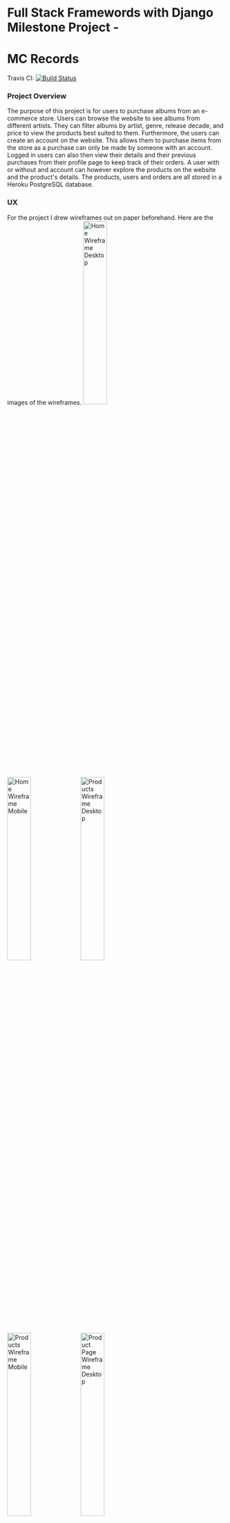 # Full Stack Framewords with Django Milestone Project - 
# MC Records

Travis CI: [![Build Status](https://travis-ci.org/arcorco/mc-records-ecommerce-milestone.svg?branch=master)](https://travis-ci.org/arcorco/mc-records-ecommerce-milestone)

### Project Overview

The purpose of this project is for users to purchase albums from an e-commerce store. Users can browse the website to see albums from different artists. They can filter albums by artist, genre, release decade, and price to view the products best suited to them. Furthermore, the users can create an account on the website. This allows them to purchase items from the store as a purchase can only be made by someone with an account. Logged in users can also then view their details and their previous purchases from their profile page to keep track of their orders. A user with or without and account can however explore the products on the website and the product's details. The products, users and orders are all stored in a Heroku PostgreSQL database. 

### UX

For the project I drew wireframes out on paper beforehand. Here are the images of the wireframes.
<img src="static/images/README_images/Home_desktop.jpg" alt="Home Wireframe Desktop"
width="33%"/>
<img src="static/images/README_images/Home_mobile.jpg" alt="Home Wireframe Mobile"
width="33%"/>
<img src="static/images/README_images/Products_desktop.jpg" alt="Products Wireframe Desktop"
width="33%"/>
<img src="static/images/README_images/Products_mobile.jpg" alt="Products Wireframe Mobile"
width="33%"/>
<img src="static/images/README_images/Product_page_desktop.jpg" alt="Product Page Wireframe Desktop"
width="33%"/>
<img src="static/images/README_images/Product_page_mobile.jpg" alt="Product Page Wireframe Mobile"
width="33%"/>
<img src="static/images/README_images/Cart.jpg" alt="Cart Wireframe"
width="33%"/>
<img src="static/images/README_images/Checkout.jpg" alt="Checkout Wireframe"
width="33%"/>

- As a user who has a specific album in mind I would like to purchase, I can use the search bar to search for the album or the artist I am looking for. Furthermore, I can view specific details about the album such as its release date and the track listing of the album.
- As a user looking to explore new music, I can view different areas of the home page such as "Hot New Music" which shows the most recently released albums on the webiste, and "Artist Spotlight" which shows a selection of a particular artist's albums.
- As a user who likes a particular genre of music, I could view all products and filter them by the genre I enjoy to find new artists with a similar style to what I currently listen to. Similarly, if I enjoy music from the 1980s, for example, I can view all albums that were released in the 1980s from the decades section of the home page, or by filtering all of the products by decade on the products page.
- As a user who has previously placed orders with the website, I would like to view my previous order to keep track of what I have purchased and how much I have spent. I can view this information from the 'My Orders' section of my profile page.
- As a user looking for a good deal on a purchase, I can filter the products by price range to find an album at a price I would be happy to spend. Furthermore, I know that all orders over £30 have free delivery from the banner at the bottom of the nav bar.

### Website Tutorial and Features

On the MC Records home page, the user can view the nav bar, the "Hot New Music" section, the "Explore the Decades" section, the "Artist Spotlight" section and the footer. The "Hot New Music" section displays the three most recently released albums on the website and if the user clicks any of the album covers, or the "Tell my more..." button, they will be taken to that albums detail page. The "Explore the Decades" section displays 4 images of different decades and if the user clicks any of these images, they will be taken to the decades page to view all albums released in that particular decade. The "Artist Spotlight" section shows a carousel of album covers from a chosen artist and if the user clicks any of the album covers they will be taken to that albums detail page.

The nav bar and the footer can be viewed on any of the urls of the webiste. From the nav bar, the user can navigate to the home page via the MC Records logo or the "Home" text link, they can search for products in the database via the search bar
(the search will take the user to the products page where the products shown are filtered to match the search query), they can view all products in the database via the "Shop Now" text link and they can view their cart view clicking on the cart icon in the top right corner (if the user has items in their cart, the number of items in the cart will be shown in a pulsing badge). If the user is not logged in, they will see the text links "Login" and "Register" which will take them to the Login page and Register page respectively. If the user is logged in, they will see the text links "My Account" and "Logout" which will direct them to their profile page or log them out respectively. For the footer, there is a "Shop now" link which will take the user to the products page, a "Contact us" section and, a "Follow us" section with links to social media pages.

On the products page which is accessed via the "Shop Now" link in the nav bar, the user can view all albums for sale on the website. They can sort the albums via "Recently added" to show the items most recently added to the database, or "Price: lowest to highest"/"Price: highest to lowest" which sorts the products by price. The user can also filter the products shown by Artist, Genre, Decade and Price range, where multiple choices can be selected for Artist and Genre, one choice can be selected from Decade and and minimum price and maximum price can be selected on the range slider from Price range. To sort and filter the results the user must click the "SORT AND FILTER" button after making their selections. From the product page, the user can add items directly to their cart one at a time, and they can click on a product to view more details about it.

On the product details page, the user can find extra details about the album such as the Genre and Release Date and they can add the album to their cart. The Track Listing of the album is also shown, detailing the number of tracks on the album and the name and length of each track. At the bottom of the page there is a "More music to consider..." section which shows 3 random albums in the database (not the one currently detailed) and the user can click these albums to navigate to their respective product detail page. These albums are randomly chosen everytime a product detail page is loaded.

On the cart page, if their cart is empty the user will be shown text explaining this and a "START SHOPPING" button which takes them to the products page. If their cart has items in it, they will be shown the album cover, album title, album artist and album price. There is also a form filled in with the current quantity which they can amend and a subtotal for each product which shows the album price multiplied by the quantity. The total of all items in the cart is also shown at the bottom of the page and below that a button to "CONTINUE TO CHECKOUT".

To continue to the checkout page, the user must be logged in. The means that for a user to make a purchase on the website they must create an account. On the checkout page, the user will again be able to see their cart details and total, and a delivery price will be added as well to show a final total. There is also a "BACK TO CART" button at the top of the page which the user can click if they would like to go back to their cart and amend their order. The user can input their personal details and card details and click the "SUBMIT PAYMENT" button which will take them to an order confirmation page if the payment was successful, or errors will be shown if their details aren't valid. The confirmation page will show the user an order summary showing details such as the order number, order date, delivery address, the products they purchased and the total price of their order.

On the users profile page, accessed via the "My Account" link in the nav bar they can view their details (name, email address) and they can change these details via the "CHANGE DETAILS" button, or reset their password via the "RESET PASSWORD" button. The user can also view a summary of all of their orders which shows them an order summary of each of the orders they have made with the same details as shown on the order confirmation pages.

For a user who is not currently logged in, if they navigate to the Login page via the link on the nav bar and they have an account, they can input their account details to login in or request a password reset if they can't remember their password. This password reset link will will take them to a form for them to enter their email address where they will receive an email from the mcrecords.customerservice@gmail.com account with a specific link (generated for their request) for them to change their password. If the user doesn't have an account, they can create an account via the Register link in the nav bar. After logging in or creating an account the user will be taken to their profile page.

### Features To Implement

#### Add A Review/Rating

I would like to implement the ability for a logged in user to leave a review on an album they have bought. They would be able to leave a review and a rating which would show up on the albums details page so other users could see what they thought of the album. An average rating would be added to each product and this would be shown both on the product details page and the shop products page. I would also like to add the section "My Reviews" to the users profile page which shows reviews they have left on albums they have purchased.

#### Contact Form

Currently there is a "Contact us" section in the footer of each page, but this just displays information. I would like to implement a feature where this section could link the user to a form which they could fill out with their enquiry and it would send an email to the mcrecords.customerservice@gmail.com account where the content of the email is the enquiry made.

#### Filter and Sort

I feel the filtering and sorting of the products could be improved. Currently, to sort and filter the products the user must fill out the Sort and Filter forms each time as whenever the "SORT AND FILTER" button is clicked, the products page resets. I would like this feature to instead 'remember' the previous Sort and Filter selections made, so that for example if a user sorts the products by "Price: lowest to highest' and clicks "SORT AND FILTER" to sort the products, then they wish to filter the products as well they would currently need to select "Price: lowest to highest" from the sort selection again as well as choosing their filter options, but I think it would be much more user friendly if the products would remain sorted and the user did not need to select this sort choice again. 

### Technologies Used

- HTML5
- CSS
- JavaScript
- jQuery v 3.5.1 
- Python v 3.8.1
- django v 1.11.29
- Heroku PostgreSQL was the database chosen to hold the data.
- [Materialize](https://materializecss.com/) was used to build and style the website.
- [noUiSlider](https://refreshless.com/nouislider/) was used for the Price Range filter.
- [Font Awesome](https://fontawesome.com/)
- [Google Fonts](https://fonts.google.com/)
- Firefox Developer Tools used for debugging, live-testing, styling and responsiveness.
- [Favicon.io](https://favicon.io/)
- [Travis CI](https://travis-ci.org/)
- [Cloudinary](https://cloudinary.com/)
- [Stripe (Test only)](https://stripe.com/gb)

### Testing

The website was tested extensivley through many different means. All of the forms in the website are validated via django's form validation and HTML required fields, so for example the user can't add a quantity of a product to the cart that isn't a number between 1 - 25. Furthermore, a user cannot create an account with an email or username that is already in use. I also carried out manual testing on the website, for example:

1. A user who is not logged in tries to purchase an item
    - After adding some items to their cart the user is directed to the cart page whenever an item is added and clicks the "CONTINUE TO CHECKOUT" button on the cart page. Since the user is not logged in, they should not be able to proceed to the checkout and indeed after clicking "CONTINUE TO CHECKOUT" we are redirected to the login page. If the user then tries to access the checkout by adding "/checkout" to the url, they are again redirected to the login page.

2. A logged in user tries to purchase an item
    - After logging in, the user adds some items to their cart and continues to the checkout page. Try to click the "SUBMIT PAYMENT" button without filling in any information. Error message pops up below the "First name" field stating "Please fill in this field.". Work down the personal details of the form filling in the form one field at a time and each time the "SUBMIT PAYMENT" button is clicked, an error message shows beneath the following field stating that it needs to be filled in. Now fill in the card details with the Stripe test card number '4242424242424242' and 3 random numbers for the Security code (CVV), but choose an expiry month and year that means the card has already expired, i.e. 02/2019, click "SUBMIT PAYMENT" and an error shows explaining "Your card's expiration year is invalid". Correct the expiration year to a valid one in the future and click "SUBMIT PAYMENT" and we are redirected to the confirmation page for this order.

3. A user makes a purchase less than £30
    - The user is logged in and has added an item to their cart, so their cart total is £9.99. The user then views their cart and clicks "CONTINUE TO CART". Since the total of items in the cart is less than £30, they expect to see a delivery cost of £3.95, which is shown above the Total. The user also expects to see a total price of subtotals plus delivery and indeed the Total shows £13.94 (or £9.99 + £3.95). After filling out valid Payment Details and clicking "SUBMIT PAYMENT" they are taken to the confirmation page which again shows a total of £13.94. Furthermore, if the user views the order in the orders section of their profile page, again they will see a total price of £13.94.

4. A user tries to register an account with an email and username that is already in use
    - The user navigates to the Register page from the nav bar and creates and account with the username "user1" and email "user1@email.com" and are logged in with that account. They then log out and again navigate to the Register page again. They fill out all of the details again with the same username and email and click "REGISTER". The error messages "This email address is already in use. Please use a unique email address." and "This username already exists. Please choose a unique username." are shown beneath the Email address and Username fields respectively. The user changes their email and username to unique ones, but now doesn't fill in matching passwords. Again, they are shown an error message "Passwords must match" beneath the Password Confirmation field. After filling in matching passwords, they successfully create an account.

The responsiveness of the website on different viewport widths was tested throughout with Developer Tools and the element style section was used to make any alterations to the layout before changing my custom.css file. The website has also been tested on Safari, Chrome and Firefox and the deployed version has been tested on MacBook Air and iPhone X.

Travis CI has also been used to build and test my code from the GitHub repository.

All HTML and CSS files validated via (https://www.w3.org/).

JavaScript validated via (https://jshint.com/).

### Deployment

This website was deployed to Heroku. I pushed my repository to GitHub, then built an app on Heroku and connected it to GitHub so that any repository pushes to GitHub would automatically build on Heroku. The environment variables used are the same in the deployed version as in the development version, held in an env.py file or as Heroku Config Var. To deploy to Heroku I also included a requirements.txt and a Procfile.

To run the code locally, clone or download the repository and extract all files. Then start a virtual environment and install all packages from the requirements.txt file.
```python
pip install -r requirements.txt
```
In settings.py, add a new SECRET_KEY (or create an env.py file in the top level of the app directory and put the SECRET_KEY in there with `os.environ.setdefault("SECRET_KEY", "your secret key")`). The app uses SQLite3 database if a Postgres DATABASE_URL is not present, but you can set up a Postgres database and put the database url in an env.py file. Then run 
```python
python manage.py makemigrations
python manage.py migrate
python manage.py createsuperuser
python manage.py runserver
```
and open the app on your browser to view it.

### Credits

- The album covers, release date and track listings were from the respective album's Wikipedia pages. 

- The decades images were from https://www.vecteezy.com/free-vector/gradients, https://cdn-media.threadless.com/challenges/90s_mainbanner.jpg, https://pbs.twimg.com/profile_images/464085880982884352/qLaRXz38_400x400.png. 

- [Alpha Coder's](https://alphacoder.xyz/image-upload-with-django-and-cloudinary/) tutorial on "Image upload with Django and Cloudinary" for setting up Cloudinary with my Django app.

- [Vitor Freitas'](https://simpleisbetterthancomplex.com/) tutorials "How to Paginate with Django" for Django pagination on my products and decades pages, and "How to Create a Password Reset View" for help with the password_reset_email.html and password_reset_subject.txt in particular.

- Code Institute
    - Authentication and Authorisation mini project accounts app, which I created following the Code Institute tutorial  and used the accounts app for user login here.
    - Stripe tutorials from E-Commerce mini project tutorial.